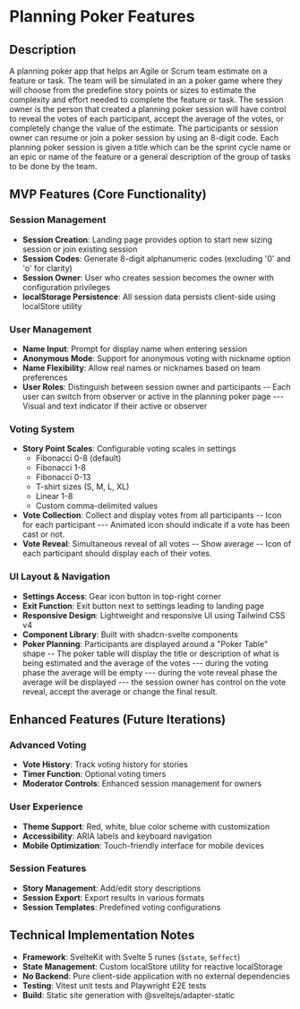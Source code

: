 # Planning Poker Features
## Description ##
A planning poker app that helps an Agile or Scrum team estimate on a feature or task. The team will be simulated in an a poker game where they will choose from the predefine story points or sizes to estimate the complexity and effort needed to complete the feature or task. The session owner is the person that created a planning poker session will have control to reveal the votes of each participant, accept the average of the votes, or completely change the value of the estimate. The participants or session owner can resume or join a poker session by using an 8-digit code. Each planning poker session is given a title which can be the sprint cycle name or an epic or name of the feature or a general description of the group of tasks to be done by the team. 

## MVP Features (Core Functionality)

### Session Management
- **Session Creation**: Landing page provides option to start new sizing session or join existing session
- **Session Codes**: Generate 8-digit alphanumeric codes (excluding '0' and 'o' for clarity)
- **Session Owner**: User who creates session becomes the owner with configuration privileges
- **localStorage Persistence**: All session data persists client-side using localStore utility

### User Management  
- **Name Input**: Prompt for display name when entering session
- **Anonymous Mode**: Support for anonymous voting with nickname option
- **Name Flexibility**: Allow real names or nicknames based on team preferences
- **User Roles**: Distinguish between session owner and participants
    -- Each user can switch from observer or active in the planning poker page
      --- Visual and text indicator if their active or observer

### Voting System
- **Story Point Scales**: Configurable voting scales in settings
  - Fibonacci 0-8 (default)
  - Fibonacci 1-8  
  - Fibonacci 0-13
  - T-shirt sizes (S, M, L, XL)
  - Linear 1-8
  - Custom comma-delimited values
- **Vote Collection**: Collect and display votes from all participants
    -- Icon for each participant
      --- Animated icon should indicate if a vote has been cast or not.
- **Vote Reveal**: Simultaneous reveal of all votes
    -- Show average
    -- Icon of each participant should display each of their votes.

### UI Layout & Navigation
- **Settings Access**: Gear icon button in top-right corner
- **Exit Function**: Exit button next to settings leading to landing page
- **Responsive Design**: Lightweight and responsive UI using Tailwind CSS v4
- **Component Library**: Built with shadcn-svelte components
- **Poker Planning**: Participants are displayed around a "Poker Table" shape
  -- The poker table will display the title or description of what is being estimated and the average of the votes
    --- during the voting phase the average will be empty
    --- during the vote reveal phase the average will be displayed
    --- the session owner has control on the vote reveal, accept the average or change the final result.

## Enhanced Features (Future Iterations)

### Advanced Voting
- **Vote History**: Track voting history for stories
- **Timer Function**: Optional voting timers
- **Moderator Controls**: Enhanced session management for owners

### User Experience
- **Theme Support**: Red, white, blue color scheme with customization
- **Accessibility**: ARIA labels and keyboard navigation
- **Mobile Optimization**: Touch-friendly interface for mobile devices

### Session Features
- **Story Management**: Add/edit story descriptions
- **Session Export**: Export results in various formats
- **Session Templates**: Predefined voting configurations

## Technical Implementation Notes

- **Framework**: SvelteKit with Svelte 5 runes (`$state`, `$effect`)
- **State Management**: Custom localStore utility for reactive localStorage
- **No Backend**: Pure client-side application with no external dependencies
- **Testing**: Vitest unit tests and Playwright E2E tests
- **Build**: Static site generation with @sveltejs/adapter-static    
